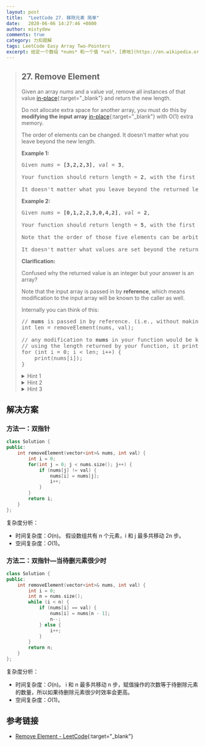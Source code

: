 ```yaml
---
layout: post
title:  "LeetCode 27. 移除元素 简单"
date:   2020-06-06 14:27:46 +0800
author: mistydew
comments: true
category: 力扣题解
tags: LeetCode Easy Array Two-Pointers
excerpt: 给定一个数组 *nums* 和一个值 *val*，[原地](https://en.wikipedia.org/wiki/In-place_algorithm){:target="_blank"}移除所有该数值的实例并返回新数组的长度。
---
```

> ## 27. Remove Element
> 
> Given an array *nums* and a value *val*, remove all instances of that value [in-place](https://en.wikipedia.org/wiki/In-place_algorithm){:target="_blank"} and return the new length.
> 
> Do not allocate extra space for another array, you must do this by **modifying the input array** [in-place](https://en.wikipedia.org/wiki/In-place_algorithm){:target="_blank"} with O(1) extra memory.
> 
> The order of elements can be changed. It doesn't matter what you leave beyond the new length.
> 
> **Example 1:**
> 
> <pre>
> Given <em>nums</em> = <strong>[3,2,2,3]</strong>, <em>val</em> = <strong>3</strong>,
> 
> Your function should return length = <strong>2</strong>, with the first two elements of <em>nums</em> being <strong>2</strong>.
> 
> It doesn't matter what you leave beyond the returned length.
> </pre>
> 
> **Example 2:**
> 
> <pre>
> Given <em>nums</em> = <strong>[0,1,2,2,3,0,4,2]</strong>, <em>val</em> = <strong>2</strong>,
> 
> Your function should return length = <strong>5</strong>, with the first five elements of <em>nums</em> containing <strong>0</strong>, <strong>1</strong>, <strong>3</strong>, <strong>0</strong>, and <strong>4</strong>.
> 
> Note that the order of those five elements can be arbitrary.
> 
> It doesn't matter what values are set beyond the returned length.
> </pre>
> 
> **Clarification:**
> 
> Confused why the returned value is an integer but your answer is an array?
> 
> Note that the input array is passed in by **reference**, which means modification to the input array will be known to the caller as well.
> 
> Internally you can think of this:
> 
> <pre>
> // <strong>nums</strong> is passed in by reference. (i.e., without making a copy)
> int len = removeElement(nums, val);
> 
> // any modification to <strong>nums</strong> in your function would be known by the caller.
> // using the length returned by your function, it prints the first <strong>len</strong> elements.
> for (int i = 0; i < len; i++) {
>     print(nums[i]);
> }
> </pre>
> 
> <details>
> <summary>Hint 1</summary>
> The problem statement clearly asks us to modify the array in-place and it also says that the element beyond the new length of the array can be anything. Given an element, we need to remove all the occurrences of it from the array. We don't technically need to <b>remove</b> that element per-say, right?
> </details>
> 
> <details>
> <summary>Hint 2</summary>
> We can move all the occurrences of this element to the end of the array. Use two pointers!<br>
> <img src="https://assets.leetcode.com/uploads/2019/10/20/hint_remove_element.png" width="500">
> </details>
> 
> <details>
> <summary>Hint 3</summary>
> Yet another direction of thought is to consider the elements to be removed as non-existent. In a single pass, if we keep copying the visible elements in-place, that should also solve this problem for us.
> </details>

## 解决方案

### 方法一：双指针

```cpp
class Solution {
public:
    int removeElement(vector<int>& nums, int val) {
        int i = 0;
        for(int j = 0; j < nums.size(); j++) {
            if (nums[j] != val) {
                nums[i] = nums[j];
                i++;
            }
        }
        return i;
    }
};
```

复杂度分析：
* 时间复杂度：*O*(n)。
  假设数组共有 n 个元素，i 和 j 最多共移动 2n 步。
* 空间复杂度：*O*(1)。

### 方法二：双指针—当待删元素很少时

```cpp
class Solution {
public:
    int removeElement(vector<int>& nums, int val) {
        int i = 0;
        int n = nums.size();
        while (i < n) {
            if (nums[i] == val) {
                nums[i] = nums[n - 1];
                n--;
            } else {
                i++;
            }
        }
        return n;
    }
};
```

复杂度分析：
* 时间复杂度：*O*(n)。
  i 和 n 最多共移动 n 步，赋值操作的次数等于待删除元素的数量，所以如果待删除元素很少时效率会更高。
* 空间复杂度：*O*(1)。

## 参考链接

* [Remove Element - LeetCode](https://leetcode.com/problems/remove-element/){:target="_blank"}
